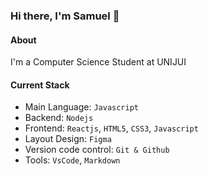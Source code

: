 ### Hi there, I'm Samuel 👋
#### About
I'm a Computer Science Student at UNIJUI
#### Current Stack
- Main Language: `Javascript`
- Backend: `Nodejs` 
- Frontend: `Reactjs`, `HTML5`, `CSS3`, `Javascript`  
- Layout Design: `Figma`
- Version code control: `Git & Github`
- Tools: `VsCode`, `Markdown`
